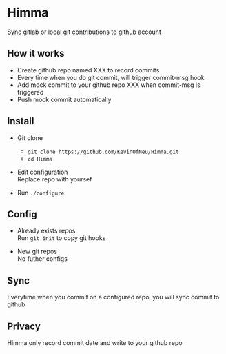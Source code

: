 # Himma
Sync gitlab or local git contributions to github account

## How it works
- Create github repo named XXX to record commits   
- Every time when you do git commit, will trigger commit-msg hook   
- Add mock commit to your github repo XXX when commit-msg is triggered   
- Push mock commit automatically   

## Install
- Git clone   
  - `git clone https://github.com/KevinOfNeu/Himma.git`
  - `cd Himma`

- Edit configuration   
  Replace repo with yoursef

- Run `./configure`
  

## Config 
- Already exists repos   
  Run `git init` to copy git hooks

- New git repos   
  No futher configs

## Sync
Everytime when you commit on a configured repo, you will sync commit to github

## Privacy
Himma only record commit date and write to your github repo


